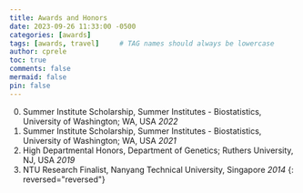 ```yaml
---
title: Awards and Honors
date: 2023-09-26 11:33:00 -0500
categories: [awards]
tags: [awards, travel]     # TAG names should always be lowercase
author: cprele
toc: true
comments: false
mermaid: false
pin: false
---
```


0. Summer Institute Scholarship, Summer Institutes - Biostatistics, University of Washington; WA, USA _2022_
0. Summer Institute Scholarship, Summer Institutes - Biostatistics, University of Washington; WA, USA _2021_
0. High Departmental Honors, Department of Genetics; Ruthers University, NJ, USA _2019_
0. NTU Research Finalist, Nanyang Technical University, Singapore _2014_
{: reversed="reversed"}
